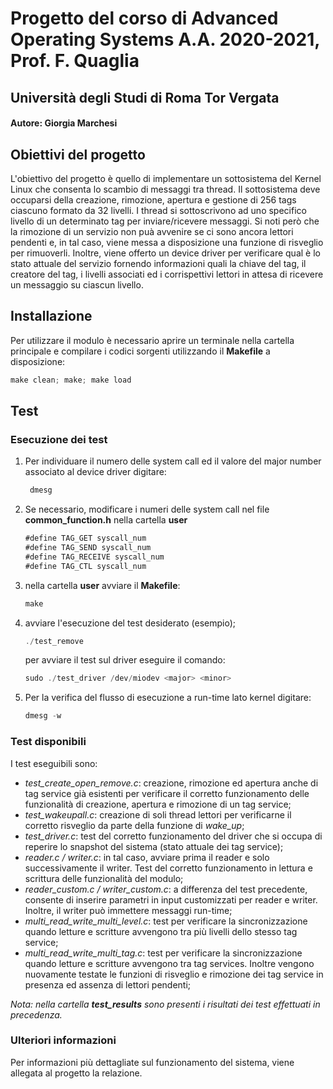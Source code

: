 # Progetto del corso di Advanced Operating Systems A.A. 2020-2021, Prof. F. Quaglia
## Università degli Studi di Roma Tor Vergata
#### Autore: Giorgia Marchesi

## Obiettivi del progetto
L'obiettivo del progetto è quello di implementare un sottosistema del Kernel Linux che consenta lo scambio di messaggi tra thread. Il sottosistema deve occuparsi della creazione, rimozione, apertura e gestione di 256 tags ciascuno formato da 32 livelli. 
I thread si sottoscrivono ad uno specifico livello di un determinato tag per inviare/ricevere messaggi. Si noti però che la rimozione di un servizio non puà avvenire se ci sono ancora lettori pendenti e, in tal caso,
viene messa a disposizione una funzione di risveglio per rimuoverli.
Inoltre, viene offerto un device driver per verificare qual è lo stato attuale del servizio fornendo informazioni quali la chiave del tag, il creatore del tag, i livelli associati ed i corrispettivi lettori in attesa di ricevere un messaggio su ciascun livello.

## Installazione
Per utilizzare il modulo è necessario aprire un terminale nella cartella principale e compilare i codici sorgenti utilizzando il **Makefile** a disposizione:
``` js
make clean; make; make load
```

## Test

### Esecuzione dei test
1. Per individuare il numero delle system call ed il valore del major number associato al device driver digitare:
    ```js
     dmesg 
   ```
   
2. Se necessario, modificare i numeri delle system call nel file **common_function.h** nella cartella **user**
     ``` js
    #define TAG_GET syscall_num
    #define TAG_SEND syscall_num
    #define TAG_RECEIVE syscall_num
    #define TAG_CTL syscall_num
    ```
3. nella cartella **user** avviare il **Makefile**:
    ``` js
    make 
   ```
4. avviare l'esecuzione del test desiderato (esempio);
    ``` js
    ./test_remove 
   ```
   per avviare il test sul driver eseguire il comando:
    ``` js
    sudo ./test_driver /dev/miodev <major> <minor> 
   ```
5. Per la verifica del flusso di esecuzione a run-time lato kernel digitare:
    ``` js
    dmesg -w 
    ```

### Test disponibili

I test eseguibili sono:

* *test_create_open_remove.c*: creazione, rimozione ed apertura anche di tag service già esistenti per verificare il corretto funzionamento delle funzionalità di creazione, apertura e rimozione di un tag service;
* *test_wakeupall.c*: creazione di soli thread lettori per verificarne il corretto risveglio da parte della funzione di *wake_up*;
* *test_driver.c*: test del corretto funzionamento del driver che si occupa di reperire lo snapshot del sistema (stato attuale dei tag service);
* *reader.c / writer.c*: in tal caso, avviare prima il reader e solo successivamente il writer. Test del corretto funzionamento in lettura e scrittura delle funzionalità del modulo;
* *reader_custom.c / writer_custom.c*: a differenza del test precedente, consente di inserire parametri in input customizzati per reader e writer. Inoltre, il writer può immettere messaggi run-time;
* *multi_read_write_multi_level.c*: test per verificare la sincronizzazione quando letture e scritture avvengono tra più livelli dello stesso tag service;
* *multi_read_write_multi_tag.c*: test per verificare la sincronizzazione quando letture e scritture avvengono tra tag services. Inoltre vengono nuovamente testate le funzioni di risveglio e rimozione dei tag service in presenza ed assenza di lettori pendenti;

*Nota: nella cartella **test_results** sono presenti i risultati dei test effettuati in precedenza.*


### Ulteriori informazioni

Per informazioni più dettagliate sul funzionamento del sistema, viene allegata al progetto la relazione.

